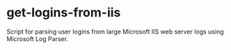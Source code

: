 # get-logins-from-iis
Script for parsing user logins from large Microsoft IIS web server logs using Microsoft Log Parser.
